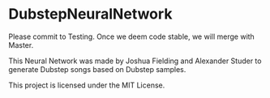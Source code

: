 # DubstepNeuralNetwork

Please commit to Testing. Once we deem code stable, we will merge with Master.

This Neural Network was made by Joshua Fielding and Alexander Studer to generate Dubstep songs based on Dubstep samples.

This project is licensed under the MIT License. 
